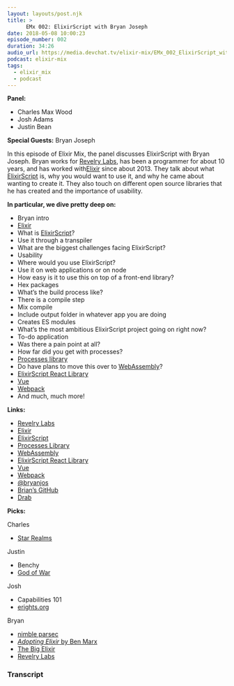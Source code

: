 ```yaml
---
layout: layouts/post.njk
title: >
      EMx 002: ElixirScript with Bryan Joseph
date: 2018-05-08 10:00:23
episode_number: 002
duration: 34:26
audio_url: https://media.devchat.tv/elixir-mix/EMx_002_ElixirScript_with_Bryan_Joseph.mp3
podcast: elixir-mix
tags: 
  - elixir_mix
  - podcast
---
```


 **Panel:**

- Charles Max Wood
- Josh Adams
- Justin Bean

**Special Guests:** Bryan Joseph

In this episode of Elixir Mix, the panel discusses ElixirScript with Bryan Joseph. Bryan works for [Revelry Labs](https://revelry.co/), has been a programmer for about 10 years, and has worked with[Elixir](https://elixir-lang.org/) since about 2013. They talk about what [ElixirScript](https://github.com/elixirscript) is, why you would want to use it, and why he came about wanting to create it. They also touch on different open source libraries that he has created and the importance of usability.

**In particular, we dive pretty deep on:**

- Bryan intro
- [Elixir](https://elixir-lang.org/)
- What is [ElixirScript](https://github.com/elixirscript)?
- Use it through a transpiler
- What are the biggest challenges facing ElixirScript?
- Usability
- Where would you use ElixirScript?
- Use it on web applications or on node
- How easy is it to use this on top of a front-end library?
- Hex packages
- What’s the build process like?
- There is a compile step
- Mix compile
- Include output folder in whatever app you are doing
- Creates ES modules
- What’s the most ambitious ElixirScript project going on right now?
- To-do application
- Was there a pain point at all?
- How far did you get with processes?
- [Processes library](https://github.com/elixirscript/processes)
- Do have plans to move this over to [WebAssembly](http://webassembly.org/)? 
- [ElixirScript React Library](https://github.com/elixirscript/elixirscript_react)
- [Vue](https://vuejs.org/)
- [Webpack](https://webpack.js.org/)
- And much, much more!

**Links:**

- [Revelry Labs](https://revelry.co/)
- [Elixir](https://elixir-lang.org/)
- [ElixirScript](https://github.com/elixirscript)
- [Processes Library](https://github.com/elixirscript/processes)
- [WebAssembly](http://webassembly.org/)
- [ElixirScript React Library](https://github.com/elixirscript/elixirscript_react)
- [Vue](https://vuejs.org/)
- [Webpack](https://webpack.js.org/)
- [@bryanjos](https://twitter.com/bryanjos?ref_src=twsrc%255Egoogle%257Ctwcamp%255Eserp%257Ctwgr%255Eauthor)
- [Brian’s GitHub](https://github.com/bryanjos)
- [Drab](https://tg.pl/drab)

**Picks:**

Charles

- [Star Realms](https://www.starrealms.com/digital-game/)

Justin

- Benchy
- [God of War](https://godofwar.playstation.com/)

Josh

- Capabilities 101 
- [erights.org](http://erights.org/)

Bryan

- [nimble parsec](https://github.com/plataformatec/nimble_parsec)
- [_Adopting Elixir_ by Ben Marx](https://www.amazon.com/Adopting-Elixir-Production-Ben-Marx/dp/1680502522)
- [The Big Elixir](https://www.thebigelixir.com/)
- [Revelry Labs](https://revelry.co/)


### Transcript


